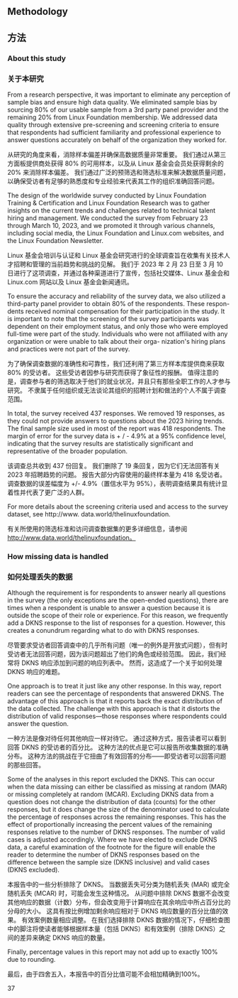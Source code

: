 ## Methodology
## 方法
### About this study
### 关于本研究

From a research perspective, it was important to 
eliminate any perception of sample bias and ensure 
high data quality. We eliminated sample bias by 
sourcing 80% of our usable sample from a 3rd party 
panel provider and the remaining 20% from Linux 
Foundation membership. We addressed data quality 
through extensive pre-screening and screening 
criteria to ensure that respondents had sufficient 
familiarity and professional experience to answer 
questions accurately on behalf of the organization 
they worked for.

从研究的角度来看，消除样本偏差并确保高数据质量非常重要。 我们通过从第三方面板提供商处获得 80% 的可用样本，以及从 Linux 基金会会员处获得剩余的 20% 来消除样本偏差。 我们通过广泛的预筛选和筛选标准来解决数据质量问题，以确保受访者有足够的熟悉度和专业经验来代表其工作的组织准确回答问题。

The design of the worldwide survey conducted by 
Linux Foundation Training & Certification and Linux 
Foundation Research was to gather insights on the 
current trends and challenges related to technical 
talent hiring and management. We conducted the 
survey from February 23 through March 10, 2023, 
and we promoted it through various channels, 
including social media, the Linux Foundation and 
Linux.com websites, and the Linux Foundation 
Newsletter.

Linux 基金会培训与认证和 Linux 基金会研究进行的全球调查旨在收集有关技术人才招聘和管理的当前趋势和挑战的见解。 我们于 2023 年 2 月 23 日至 3 月 10 日进行了这项调查，并通过各种渠道进行了宣传，包括社交媒体、Linux 基金会和 Linux.com 网站以及 Linux 基金会新闻通讯。

To ensure the accuracy and reliability of the survey 
data, we also utilized a third-party panel provider 
to obtain 80% of the respondents. These respon-
dents received nominal compensation for their 
participation in the study. It is important to note 
that the screening of the survey participants was 
dependent on their employment status, and only 
those who were employed full-time were part of the 
study. Individuals who were not affiliated with any 
organization or were unable to talk about their orga-
nization's hiring plans and practices were not part of 
the survey.

为了确保调查数据的准确性和可靠性，我们还利用了第三方样本库提供商来获取 80% 的受访者。 这些受访者因参与研究而获得了象征性的报酬。 值得注意的是，调查参与者的筛选取决于他们的就业状况，并且只有那些全职工作的人才参与研究。 不隶属于任何组织或无法谈论其组织的招聘计划和做法的个人不属于调查范围。

In total, the survey received 437 responses. We 
removed 19 responses, as they could not provide 
answers to questions about the 2023 hiring trends. 
The final sample size used in most of the report was 
418 respondents. The margin of error for the survey 
data is + / - 4.9% at a 95% confidence level, indicating 
that the survey results are statistically significant 
and representative of the broader population.

该调查总共收到 437 份回复。 我们删除了 19 条回复，因为它们无法回答有关 2023 年招聘趋势的问题。 报告大部分内容使用的最终样本量为 418 名受访者。 调查数据的误差幅度为 +/- 4.9%（置信水平为 95%），表明调查结果具有统计显着性并代表了更广泛的人群。

For more details about the screening criteria used 
and access to the survey dataset, see http://www.
data.world/thelinuxfoundation. 

有关所使用的筛选标准和访问调查数据集的更多详细信息，请参阅 http://www.data.world/thelinuxfoundation。

### How missing data is handled
### 如何处理丢失的数据

Although the requirement is for respondents to 
answer nearly all questions in the survey (the only 
exceptions are the open-ended questions), there 
are times when a respondent is unable to answer 
a question because it is outside the scope of their 
role or experience. For this reason, we frequently 
add a DKNS response to the list of responses for 
a question. However, this creates a conundrum 
regarding what to do with DKNS responses.

尽管要求受访者回答调查中的几乎所有问题（唯一的例外是开放式问题），但有时受访者无法回答问题，因为该问题超出了他们的角色或经验范围。 因此，我们经常将 DKNS 响应添加到问题的响应列表中。 然而，这造成了一个关于如何处理 DKNS 响应的难题。

One approach is to treat it just like any other 
response. In this way, report readers can see the 
percentage of respondents that answered DKNS. 
The advantage of this approach is that it reports 
back the exact distribution of the data collected. The 
challenge with this approach is that it distorts the 
distribution of valid responses—those responses 
where respondents could answer the question.

一种方法是像对待任何其他响应一样对待它。 通过这种方式，报告读者可以看到回答 DKNS 的受访者的百分比。 这种方法的优点是它可以报告所收集数据的准确分布。 这种方法的挑战在于它扭曲了有效回答的分布——即受访者可以回答问题的那些回答。

Some of the analyses in this report excluded the 
DKNS. This can occur when the data missing can 
either be classified as missing at random (MAR) or 
missing completely at random (MCAR). Excluding 
DKNS data from a question does not change the 
distribution of data (counts) for the other responses, 
but it does change the size of the denominator used 
to calculate the percentage of responses across 
the remaining responses. This has the effect of 
proportionally increasing the percent values of the 
remaining responses relative to the number of DKNS 
responses. The number of valid cases is adjusted 
accordingly. Where we have elected to exclude 
DKNS data, a careful examination of the footnote for 
the figure will enable the reader to determine the 
number of DKNS responses based on the difference 
between the sample size (DKNS inclusive) and valid 
cases (DKNS excluded).

本报告中的一些分析排除了 DKNS。 当数据丢失可分类为随机丢失 (MAR) 或完全随机丢失 (MCAR) 时，可能会发生这种情况。 从问题中排除 DKNS 数据不会改变其他响应的数据（计数）分布，但会改变用于计算响应在其余响应中所占百分比的分母的大小。 这具有按比例增加剩余响应相对于 DKNS 响应数量的百分比值的效果。 有效案例数量相应调整。 在我们选择排除 DKNS 数据的情况下，仔细检查图中的脚注将使读者能够根据样本量（包括 DKNS）和有效案例（排除 DKNS）之间的差异来确定 DKNS 响应的数量。

Finally, percentage values in this report may not add 
up to exactly 100% due to rounding.

最后，由于四舍五入，本报告中的百分比值可能不会相加精确到100%。

37
